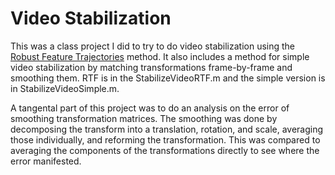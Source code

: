 # Video Stabilization #
This was a class project I did to try to do video stabilization using the [Robust Feature Trajectories](https://www.csie.ntu.edu.tw/~cyy/publications/papers/Lee2009VSR.pdf) method. It also includes a method for simple video stabilization by matching transformations frame-by-frame and smoothing them. RTF is in the StabilizeVideoRTF.m and the simple version is in StabilizeVideoSimple.m.

A tangental part of this project was to do an analysis on the error of smoothing transformation matrices. The smoothing was done by decomposing the transform into a translation, rotation, and scale, averaging those individually, and reforming the transformation. This was compared to averaging the components of the transformations directly to see where the error manifested.
